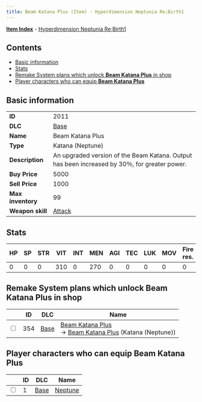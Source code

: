 ```yaml
---
title: Beam Katana Plus (Item) - Hyperdimension Neptunia Re;Birth1
---
```


[**Item Index**](/neptunia/rb1/item/index.html) - [Hyperdimension Neptunia Re;Birth1](/neptunia/rb1)

## Contents

- [Basic information](#basic-information)
- [Stats](#stats)
- [Remake System plans which unlock **Beam Katana Plus** in shop](#remake-system-plans-which-unlock-beam-katana-plus-in-shop)
- [Player characters who can equip **Beam Katana Plus**](#player-characters-who-can-equip-beam-katana-plus)
## Basic information

|   |   |
| -- | -- |
| **ID** | 2011 |
| **DLC** | [Base](/neptunia/rb1/dlc/1-base.html) |
| **Name** | Beam Katana Plus |
| **Type** | Katana (Neptune) |
| **Description** | An upgraded version of the Beam Katana. Output has been increased by 30％, for greater power. |
| **Buy Price** | 5000 |
| **Sell Price** | 1000 |
| **Max inventory** | 99 |
| **Weapon skill** | [Attack](/neptunia/rb1/skill/1-1-attack.html) |


## Stats

| HP | SP | STR | VIT | INT | MEN | AGI | TEC | LUK | MOV | Fire res. | Ice res. | Wind res. | Lightning res. |
| -- | -- | --- | --- | --- | --- | --- | --- | --- | --- | --------- | -------- | --------- | -------------- |
| 0 | 0 | 0 | 310 | 0 | 270 | 0 | 0 | 0 | 0 | 0 | 0 | 0 | 0 |


## Remake System plans which unlock **Beam Katana Plus** in shop

|    | ID | DLC | Name |
| -- | -- | --- | ---- |
| <input type="checkbox" id="rb1-remake-1-354" class="trackbox" /> | 354 | [Base](/neptunia/rb1/dlc/1-base.html) | [Beam Katana Plus](/neptunia/rb1/remake/1-354-beam-katana-plus.html)<br /> → [Beam Katana Plus](/neptunia/rb1/item/1-2011-beam-katana-plus.html) (Katana (Neptune)) |


## Player characters who can equip **Beam Katana Plus**

|    | ID | DLC | Name |
| -- | -- | --- | ---- |
| <input type="checkbox" id="rb1-player-1-1" class="trackbox" /> | 1 | [Base](/neptunia/rb1/dlc/1-base.html) | [Neptune](/neptunia/rb1/player/1-1-neptune.html) |
